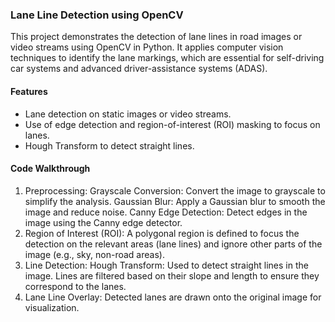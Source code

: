 ### Lane Line Detection using OpenCV

This project demonstrates the detection of lane lines in road images or video streams using OpenCV in Python. It applies computer vision techniques to identify the lane markings, which are essential for self-driving car systems and advanced driver-assistance systems (ADAS).

#### Features
- Lane detection on static images or video streams.
- Use of edge detection and region-of-interest (ROI) masking to focus on lanes.
- Hough Transform to detect straight lines.

#### Code Walkthrough
1. Preprocessing:
Grayscale Conversion: Convert the image to grayscale to simplify the analysis.
Gaussian Blur: Apply a Gaussian blur to smooth the image and reduce noise.
Canny Edge Detection: Detect edges in the image using the Canny edge detector.
2. Region of Interest (ROI):
A polygonal region is defined to focus the detection on the relevant areas (lane lines) and ignore other parts of the image (e.g., sky, non-road areas).
3. Line Detection:
Hough Transform: Used to detect straight lines in the image.
Lines are filtered based on their slope and length to ensure they correspond to the lanes.
4. Lane Line Overlay:
Detected lanes are drawn onto the original image for visualization.